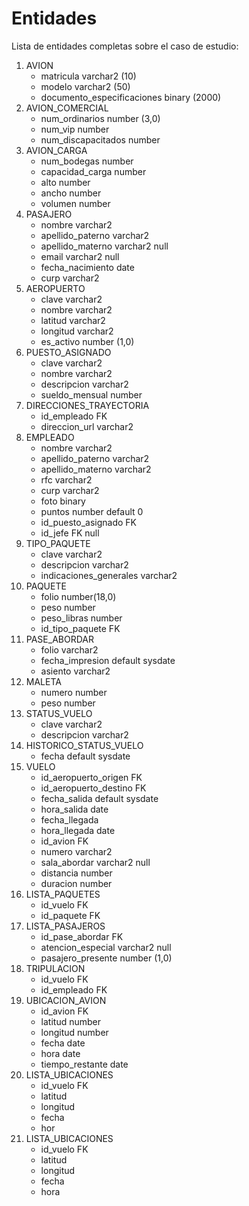 # Entidades
Lista de entidades completas sobre el caso de estudio:

1. AVION
	- matricula varchar2 (10)
	- modelo varchar2 (50)
	- documento_especificaciones binary (2000)
2. AVION_COMERCIAL
	- num_ordinarios number (3,0)
	- num_vip number
	- num_discapacitados number
3. AVION_CARGA
	- num_bodegas number
	- capacidad_carga number
	- alto number
	- ancho number
	+ volumen number
4. PASAJERO
	- nombre varchar2
	- apellido_paterno varchar2
	- apellido_materno varchar2 null
	- email varchar2 null
	- fecha_nacimiento date
	- curp varchar2
5. AEROPUERTO
	- clave varchar2
	- nombre varchar2
	- latitud varchar2
	- longitud varchar2
	- es_activo number (1,0)
6. PUESTO_ASIGNADO
	- clave varchar2
	- nombre varchar2
	- descripcion varchar2
	- sueldo_mensual number
7. DIRECCIONES_TRAYECTORIA
	- id_empleado FK
	- direccion_url varchar2
8. EMPLEADO
	- nombre varchar2
	- apellido_paterno varchar2
	- apellido_materno varchar2
	- rfc varchar2
	- curp varchar2
	- foto binary
	- puntos number default 0
	- id_puesto_asignado FK
	- id_jefe FK null
9. TIPO_PAQUETE
	- clave varchar2
	- descripcion varchar2
	- indicaciones_generales varchar2
10. PAQUETE
	- folio number(18,0)
	- peso number
	+ peso_libras number
	- id_tipo_paquete FK
11. PASE_ABORDAR
	- folio varchar2
	- fecha_impresion default sysdate
	- asiento varchar2 
12. MALETA
	- numero number
	- peso number
13. STATUS_VUELO
	- clave varchar2
	- descripcion varchar2
14. HISTORICO_STATUS_VUELO
	- fecha default sysdate
15. VUELO
	- id_aeropuerto_origen FK
	- id_aeropuerto_destino FK
	- fecha_salida default sysdate
	- hora_salida date
	- fecha_llegada
	- hora_llegada date
	- id_avion FK
	- numero varchar2
	- sala_abordar varchar2 null
	+ distancia number
	+ duracion number
16. LISTA_PAQUETES
	- id_vuelo FK
	- id_paquete FK
17. LISTA_PASAJEROS
	- id_pase_abordar FK
	- atencion_especial varchar2 null
	- pasajero_presente number (1,0)
18. TRIPULACION
	- id_vuelo FK
	- id_empleado FK
19. UBICACION_AVION
	- id_avion FK
	- latitud number
	- longitud number
	- fecha date
	- hora date
	+ tiempo_restante date
20. LISTA_UBICACIONES
	- id_vuelo FK
	- latitud
	- longitud
	- fecha
	- hor
20. LISTA_UBICACIONES
	- id_vuelo FK
	- latitud
	- longitud
	- fecha
	- hora
